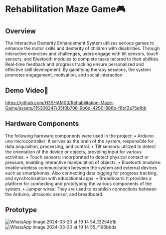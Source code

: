 # Rehabilitation Maze Game🎮
## Overview
The Interactive Dexterity Enhancement System utilizes serious games to enhance the motor skills and dexterity of children with disabilities. Through interactive exercises and challenges, users engage with tilt sensors, touch sensors, and Bluetooth modules to complete tasks tailored to their abilities. Real-time feedback and progress tracking ensure personalized and effective skill development. By gamifying therapy sessions, the system promotes engagement, motivation, and social interaction. 

## Demo Video🎥
https://github.com/H3SHAM03/Rehabilitation-Maze-Game/assets/115306247/05f0b798-9b6d-4290-886b-f6bf2a75efbb

## Hardware Components
The following hardware components were used in the project: 
• Arduino uno microcontroller: It serves as the brain of the system, responsible for data acquisition, processing, and control. 
• Tilt sensors: utilized to detect the orientation of the device or objects, providing input for various activities. 
• Touch sensors: incorporated to detect physical contact or pressure, enabling interactive manipulation of objects. 
• Bluetooth modules: enable wireless communication between the system and external devices such as smartphones. Also connecting data logging for progress tracking, and synchronization with educational apps. 
• Breadboard: It provides a platform for connecting and prototyping the various components of the system. 
• Jumper wires: They are used to establish connections between the Arduino, ultrasonic sensor, and breadboard.

## Prototype
![WhatsApp Image 2024-03-20 at 19 14 54_13254b1b](https://github.com/H3SHAM03/Rehabilitation-Maze-Game/assets/115306247/08b964f6-aa5d-44e4-a31d-39d866f048bc)
![WhatsApp Image 2024-03-20 at 19 14 55_f196bbda](https://github.com/H3SHAM03/Rehabilitation-Maze-Game/assets/115306247/43c91d02-81e6-4647-9f88-bf743e8fe20a)
